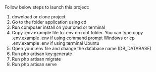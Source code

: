 Follow below steps to launch this project:
1. download or clone project
2. Go to the folder application using cd
3. Run composer install on your cmd or terminal
4. Copy .env.example file to .env on root folder.
    You can type copy .env.example .env if using command prompt Windows
     or cp .env.example .env if using terminal Ubuntu
5. Open your .env file and change the database name (DB_DATABASE)
6. Run php artisan key:generate
7. Run php artisan migrate
8. Run php artisan serve
